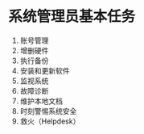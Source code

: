 # 系统管理员基本任务

1. 账号管理
2. 增删硬件
3. 执行备份
4. 安装和更新软件
5. 监视系统
6. 故障诊断
7. 维护本地文档
8. 时刻警惕系统安全
9. 救火（Helpdesk）
